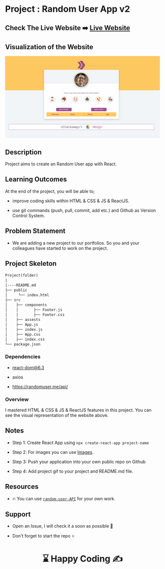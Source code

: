 # Project : Random User App v2

## Check The Live Website ➡️ [Live Website](https://mirayengin-randomuserv2-react.netlify.app/)

## Visualization of the Website

![Form](./AnimationUserApp2.gif)

## Description

Project aims to create an Random User app with React.

## Learning Outcomes

At the end of the project, you will be able to;

- improve coding skills within HTML & CSS & JS & ReactJS.

- use git commands (push, pull, commit, add etc.) and Github as Version Control System.

## Problem Statement

- We are adding a new project to our portfolios. So you and your colleagues have started to work on the project.

## Project Skeleton

```
Project(folder)
|
|----README.md
├── public
│     └── index.html
├── src
│    ├── components
│    │       ├── Footer.js
│    │       ├── Footer.css
│    ├── assests
│    ├── App.js
│    ├── index.js
│    ├── App.css
│    ├── index.css
└── package.json
```

### Dependencies

- react-dom@6.3

- axios

- https://randomuser.me/api/


### Overview

I mastered HTML & CSS & JS & ReactJS features in this project.
You can see the visual representation of the website above.

## Notes

- Step 1: Create React App using `npx create-react-app project-name`

- Step 2: For images you can use [Images](./src/assests).

- Step 3: Push your application into your own public repo on Github

- Step 4: Add project gif to your project and README.md file.

## Resources

- 🔥 You can use [`random-user-API`](https://randomuser.me/api/) for your own work.

## Support
- Open an Issue, I will check it a soon as possible 👀

- Don't forget to start the repo ⭐

# <center> ⌛ Happy Coding ✍ </center>
